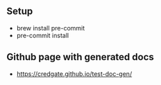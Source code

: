 ## Setup
- brew install pre-commit
- pre-commit install

## Github page with generated docs
- https://credgate.github.io/test-doc-gen/